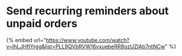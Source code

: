 # Send recurring reminders about unpaid orders

{% embed url="https://www.youtube.com/watch?v=IhLJHfIYrgg&list=PLL9QVbRVW16vxuebeRR8ozUZIAb7ntNCw" %}
